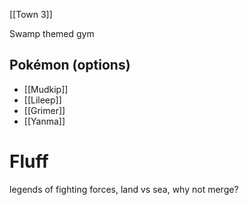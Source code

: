 [[Town 3]]

Swamp themed gym

Pokémon (options)
---
- [[Mudkip]]
- [[Lileep]]
- [[Grimer]]
- [[Yanma]]

# Fluff
legends of fighting forces, land vs sea, why not merge?